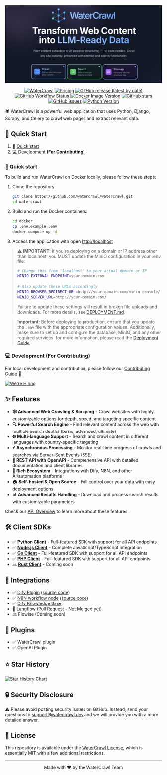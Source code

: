 ![Water Crawl](https://raw.githubusercontent.com/watercrawl/WaterCrawl/refs/heads/main/assets/banner.png)

<div align="center">

[![WaterCrawl](https://img.shields.io/badge/Product-F04438)](https://watercrawl.dev)
[![Pricing](https://img.shields.io/badge/free-pricing?logo=free&color=%20%23155EEF&label=pricing&labelColor=%20%23528bff)](https://watercrawl.dev/pricing)
[![GitHub release (latest by date)](https://img.shields.io/github/v/release/watercrawl/watercrawl)](https://github.com/watercrawl/watercrawl/releases)
[![GitHub Workflow Status](https://img.shields.io/github/actions/workflow/status/watercrawl/watercrawl/lint-pr.yml?label=tests)](https://github.com/watercrawl/watercrawl/actions)
[![Docker Image Version](https://img.shields.io/docker/v/watercrawl/watercrawl?label=docker)](https://hub.docker.com/r/watercrawl/watercrawl)
[![GitHub stars](https://img.shields.io/github/stars/watercrawl/watercrawl)](https://github.com/watercrawl/watercrawl/stargazers)
[![GitHub issues](https://img.shields.io/github/issues/watercrawl/watercrawl)](https://github.com/watercrawl/watercrawl/issues)
[![Python Version](https://img.shields.io/badge/python-3.13-blue)](https://www.python.org/downloads/)

</div>


🕷️ WaterCrawl is a powerful web application that uses Python, Django, Scrapy, and Celery to crawl web pages and extract relevant data.

## 🚀 Quick Start

1. 🐳 [Quick start](#-quick-start)
2. 💻 [Development **(For Contributing)**](./CONTRIBUTING.md)

### 🐳 Quick start

To build and run WaterCrawl on Docker locally, please follow these steps:

1. Clone the repository:
    ```bash
    git clone https://github.com/watercrawl/watercrawl.git
    cd watercrawl
    ```

2. Build and run the Docker containers:
    ```bash
    cd docker
    cp .env.example .env
    docker compose up -d
    ```

3. Access the application with open [http://localhost](http://localhost)

> **⚠️ IMPORTANT**: If you're deploying on a domain or IP address other than localhost, you MUST update the MinIO configuration in your .env file:
> ```bash
> # Change this from 'localhost' to your actual domain or IP
> MINIO_EXTERNAL_ENDPOINT=your-domain.com
> 
> # Also update these URLs accordingly
> MINIO_BROWSER_REDIRECT_URL=http://your-domain.com/minio-console/
> MINIO_SERVER_URL=http://your-domain.com/
> ```
> Failure to update these settings will result in broken file uploads and downloads. For more details, see [DEPLOYMENT.md](./DEPLOYMENT.md).

> **Important:** Before deploying to production, ensure that you update the `.env` file with the appropriate configuration values. Additionally, make sure to set up and configure the database, MinIO, and any other required services. for more information, please read the [Deployment Guide](./DEPLOYMENT.md).


### 💻 Development (For Contributing)

For local development and contribution, please follow our [Contributing Guide](./CONTRIBUTING.md) 🤝

<div align="">
   <a href="https://watercrawl.dev/jobs">
      <img src="https://img.shields.io/badge/🚀_We're_Hiring!-Join_Our_Team-F59E0B?style=for-the-badge" alt="We're Hiring" />
   </a>
</div>

## ✨ Features

- **🕸️ Advanced Web Crawling & Scraping** - Crawl websites with highly customizable options for depth, speed, and targeting specific content
- **🔍 Powerful Search Engine** - Find relevant content across the web with multiple search depths (basic, advanced, ultimate)
- **🌐 Multi-language Support** - Search and crawl content in different languages with country-specific targeting
- **⚡ Asynchronous Processing** - Monitor real-time progress of crawls and searches via Server-Sent Events (SSE)
- **🔄 REST API with OpenAPI** - Comprehensive API with detailed documentation and client libraries
- **🔌 Rich Ecosystem** - Integrations with Dify, N8N, and other AI/automation platforms
- **🏠 Self-hosted & Open Source** - Full control over your data with easy deployment options
- **📊 Advanced Results Handling** - Download and process search results with customizable parameters

Check our [API Overview](https://docs.watercrawl.dev/intro) to learn more about these features.

## 🛠️ Client SDKs

- ✅ [**Python Client**](https://docs.watercrawl.dev/clients/python) - Full-featured SDK with support for all API endpoints
- ✅ [**Node.js Client**](https://docs.watercrawl.dev/clients/nodejs) - Complete JavaScript/TypeScript integration
- ✅ [**Go Client**](https://docs.watercrawl.dev/clients/go) - Full-featured SDK with support for all API endpoints
- ✅ [**PHP Client**](https://docs.watercrawl.dev/clients/php) - Full-featured SDK with support for all API endpoints
- 🔜 [**Rust Client**](https://docs.watercrawl.dev/clients/rust) - Coming soon

## 🔌 Integrations

- ✅ [Dify Plugin](https://marketplace.dify.ai/plugins/watercrawl/watercrawl) ([source code](https://github.com/watercrawl/watercrawl-dify-plugin))
- ✅ [N8N workflow node](https://www.npmjs.com/package/@watercrawl/n8n-nodes-watercrawl) ([source code](https://github.com/watercrawl/n8n-nodes-watercrawl))
- ✅ [Dify Knowledge Base](https://dify.ai/)
- 🔄 Langflow (Pull Request - Not Merged yet)
- 🔜 Flowise (Coming soon)

## 🔧 Plugins

- ✅ WaterCrawl plugin
- ✅ OpenAI Plugin

## ⭐ Star History

[![Star History Chart](https://api.star-history.com/svg?repos=watercrawl/watercrawl&type=Date)](https://star-history.com/#watercrawl/watercrawl&Date)

## 🔒 Security Disclosure

⚠️ Please avoid posting security issues on GitHub. Instead, send your questions to support@watercrawl.dev and we will provide you with a more detailed answer.

## 📄 License

This repository is available under the [WaterCrawl License](LICENSE), which is essentially MIT with a few additional restrictions.

---
<div align="center">
Made with ❤️ by the WaterCrawl Team
</div>